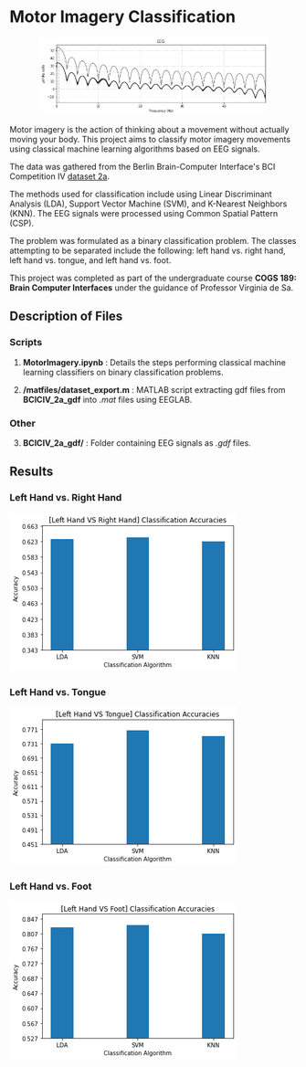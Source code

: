 # Motor Imagery Classification

<p align="center">
<img src="PSD.png" alt="PSD Image" width="400"/>
</p>

Motor imagery is the action of thinking about a movement without actually moving your body. This project aims to classify motor imagery movements using classical machine learning algorithms based on EEG signals. 

The data was gathered from the Berlin Brain-Computer Interface's BCI Competition IV [dataset 2a](https://www.bbci.de/competition/iv/#dataset2a). 

The methods used for classification include using Linear Discriminant Analysis (LDA), Support Vector Machine (SVM), and K-Nearest Neighbors (KNN). The EEG signals were processed using Common Spatial Pattern (CSP). 

The problem was formulated as a binary classification problem. The classes attempting to be separated include the following: left hand vs. right hand, left hand vs. tongue, and left hand vs. foot. 

This project was completed as part of the undergraduate course **COGS 189: Brain Computer Interfaces** under the guidance of Professor Virginia de Sa. 

## Description of Files 

### Scripts
1. **MotorImagery.ipynb** : Details the steps performing classical machine learning classifiers on binary classification problems. 

2. **/matfiles/dataset_export.m** : MATLAB script extracting gdf files from **BCICIV_2a_gdf** into *.mat* files using EEGLAB. 

### Other
3. **BCICIV_2a_gdf/** : Folder containing EEG signals as *.gdf* files. 

## Results

### Left Hand vs. Right Hand
![alt text](LHRH.png "LHRH")

### Left Hand vs. Tongue
![alt text](LHTongue.png "LHRH")

### Left Hand vs. Foot
![alt text](LHFoot.png "LHFoot")
